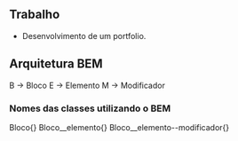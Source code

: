 ## Trabalho
- Desenvolvimento de um portfolio.


## Arquitetura BEM

B -> Bloco 
E -> Elemento
M -> Modificador


### Nomes das classes utilizando o BEM

Bloco{}
Bloco__elemento{}
Bloco__elemento--modificador{}
